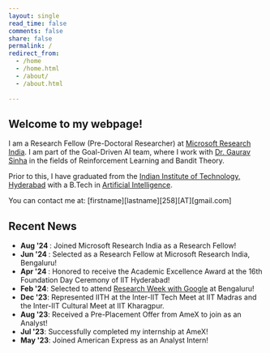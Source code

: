```yaml
---
layout: single
read_time: false
comments: false
share: false
permalink: /
redirect_from:
  - /home
  - /home.html
  - /about/
  - /about.html
  
---
```


## Welcome to my webpage!

I am a Research Fellow (Pre-Doctoral Researcher) at [Microsoft Research India](https://www.microsoft.com/en-us/research/lab/microsoft-research-india/). I am part of the Goal-Driven AI team, where I work with [Dr. Gaurav Sinha](https://sinhagaurav.github.io) in the fields of Reinforcement Learning and Bandit Theory.

Prior to this, I have graduated from the [Indian Institute of Technology, Hyderabad](https://www.iith.ac.in) with a B.Tech in [Artificial Intelligence](https://ai.iith.ac.in).

You can contact me at: [firstname][lastname][258][AT][gmail.com]

## Recent News

<ul>

<li> <b> Aug '24 </b>: Joined Microsoft Research India as a Research Fellow! </li>

<li> <b> Jun '24 </b>: Selected as a Research Fellow at Microsoft Research India, Bengaluru! </li>

<li> <b> Apr '24 </b>: Honored to receive the Academic Excellence Award at the 16th Foundation Day Ceremony of IIT Hyderabad! </li>

<li><b>Feb '24</b>: Selected to attend <a href="https://sites.google.com/view/researchweek24/home?authuser=0">Research Week with Google</a> at Bengaluru!</li>

<li><b>Dec '23</b>: Represented IITH at the Inter-IIT Tech Meet at IIT Madras and the Inter-IIT Cultural Meet at IIT Kharagpur. </li>

<li><b>Aug '23</b>: Received a Pre-Placement Offer from AmeX to join as an Analyst! </li>

<li> <b>Jul '23</b>: Successfully completed my internship at AmeX! </li>

<li> <b>May '23</b>: Joined American Express as an Analyst Intern! </li>
</ul>